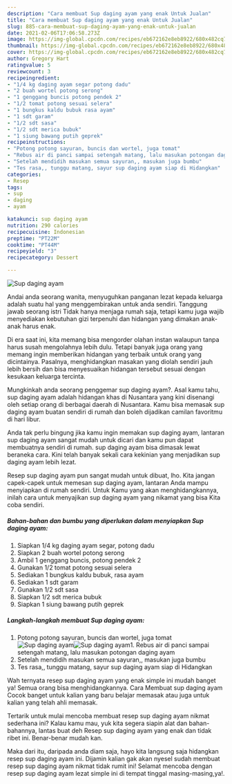 ```yaml
---
description: "Cara membuat Sup daging ayam yang enak Untuk Jualan"
title: "Cara membuat Sup daging ayam yang enak Untuk Jualan"
slug: 885-cara-membuat-sup-daging-ayam-yang-enak-untuk-jualan
date: 2021-02-06T17:06:58.273Z
image: https://img-global.cpcdn.com/recipes/eb672162e8eb8922/680x482cq70/sup-daging-ayam-foto-resep-utama.jpg
thumbnail: https://img-global.cpcdn.com/recipes/eb672162e8eb8922/680x482cq70/sup-daging-ayam-foto-resep-utama.jpg
cover: https://img-global.cpcdn.com/recipes/eb672162e8eb8922/680x482cq70/sup-daging-ayam-foto-resep-utama.jpg
author: Gregory Hart
ratingvalue: 5
reviewcount: 3
recipeingredient:
- "1/4 kg daging ayam segar potong dadu"
- "2 buah wortel potong serong"
- "1 genggang buncis potong pendek 2"
- "1/2 tomat potong sesuai selera"
- "1 bungkus kaldu bubuk rasa ayam"
- "1 sdt garam"
- "1/2 sdt sasa"
- "1/2 sdt merica bubuk"
- "1 siung bawang putih geprek"
recipeinstructions:
- "Potong potong sayuran, buncis dan wortel, juga tomat"
- "Rebus air di panci sampai setengah matang, lalu masukan potongan daging ayam"
- "Setelah mendidih masukan semua sayuran,, masukan juga bumbu"
- "Tes rasa,, tunggu matang, sayur sup daging ayam siap di Hidangkan"
categories:
- Resep
tags:
- sup
- daging
- ayam

katakunci: sup daging ayam 
nutrition: 290 calories
recipecuisine: Indonesian
preptime: "PT22M"
cooktime: "PT44M"
recipeyield: "3"
recipecategory: Dessert

---
```



![Sup daging ayam](https://img-global.cpcdn.com/recipes/eb672162e8eb8922/680x482cq70/sup-daging-ayam-foto-resep-utama.jpg)

Andai anda seorang wanita, menyuguhkan panganan lezat kepada keluarga adalah suatu hal yang menggembirakan untuk anda sendiri. Tanggung jawab seorang istri Tidak hanya menjaga rumah saja, tetapi kamu juga wajib menyediakan kebutuhan gizi terpenuhi dan hidangan yang dimakan anak-anak harus enak.

Di era  saat ini, kita memang bisa mengorder olahan instan walaupun tanpa harus susah mengolahnya lebih dulu. Tetapi banyak juga orang yang memang ingin memberikan hidangan yang terbaik untuk orang yang dicintainya. Pasalnya, menghidangkan masakan yang diolah sendiri jauh lebih bersih dan bisa menyesuaikan hidangan tersebut sesuai dengan kesukaan keluarga tercinta. 



Mungkinkah anda seorang penggemar sup daging ayam?. Asal kamu tahu, sup daging ayam adalah hidangan khas di Nusantara yang kini disenangi oleh setiap orang di berbagai daerah di Nusantara. Kamu bisa memasak sup daging ayam buatan sendiri di rumah dan boleh dijadikan camilan favoritmu di hari libur.

Anda tak perlu bingung jika kamu ingin memakan sup daging ayam, lantaran sup daging ayam sangat mudah untuk dicari dan kamu pun dapat membuatnya sendiri di rumah. sup daging ayam bisa dimasak lewat beraneka cara. Kini telah banyak sekali cara kekinian yang menjadikan sup daging ayam lebih lezat.

Resep sup daging ayam pun sangat mudah untuk dibuat, lho. Kita jangan capek-capek untuk memesan sup daging ayam, lantaran Anda mampu menyiapkan di rumah sendiri. Untuk Kamu yang akan menghidangkannya, inilah cara untuk menyajikan sup daging ayam yang nikamat yang bisa Kita coba sendiri.

<!--inarticleads1-->

##### Bahan-bahan dan bumbu yang diperlukan dalam menyiapkan Sup daging ayam:

1. Siapkan 1/4 kg daging ayam segar, potong dadu
1. Siapkan 2 buah wortel potong serong
1. Ambil 1 genggang buncis, potong pendek 2
1. Gunakan 1/2 tomat potong sesuai selera
1. Sediakan 1 bungkus kaldu bubuk, rasa ayam
1. Sediakan 1 sdt garam
1. Gunakan 1/2 sdt sasa
1. Siapkan 1/2 sdt merica bubuk
1. Siapkan 1 siung bawang putih geprek




<!--inarticleads2-->

##### Langkah-langkah membuat Sup daging ayam:

1. Potong potong sayuran, buncis dan wortel, juga tomat
<img src="https://img-global.cpcdn.com/steps/eda3bf74f0ee4cdc/160x128cq70/sup-daging-ayam-langkah-memasak-1-foto.jpg" alt="Sup daging ayam"><img src="https://img-global.cpcdn.com/steps/4119e0d4cf5b70b8/160x128cq70/sup-daging-ayam-langkah-memasak-1-foto.jpg" alt="Sup daging ayam">1. Rebus air di panci sampai setengah matang, lalu masukan potongan daging ayam
1. Setelah mendidih masukan semua sayuran,, masukan juga bumbu
1. Tes rasa,, tunggu matang, sayur sup daging ayam siap di Hidangkan




Wah ternyata resep sup daging ayam yang enak simple ini mudah banget ya! Semua orang bisa menghidangkannya. Cara Membuat sup daging ayam Cocok banget untuk kalian yang baru belajar memasak atau juga untuk kalian yang telah ahli memasak.

Tertarik untuk mulai mencoba membuat resep sup daging ayam nikmat sederhana ini? Kalau kamu mau, yuk kita segera siapin alat dan bahan-bahannya, lantas buat deh Resep sup daging ayam yang enak dan tidak ribet ini. Benar-benar mudah kan. 

Maka dari itu, daripada anda diam saja, hayo kita langsung saja hidangkan resep sup daging ayam ini. Dijamin kalian gak akan nyesel sudah membuat resep sup daging ayam nikmat tidak rumit ini! Selamat mencoba dengan resep sup daging ayam lezat simple ini di tempat tinggal masing-masing,ya!.

